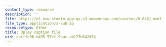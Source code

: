 ```yaml
---
content_type: resource
description: ''
file: https://ol-ocw-studio-app-qa.s3.amazonaws.com/courses/6-042j-mathematics-for-computer-science-fall-2010/cbfffe96b49557ef9bacab127b342d74_q4mwO2qS2z4.vtt
file_type: application/x-subrip
resourcetype: Other
title: 3play caption file
uid: cbfffe96-b495-57ef-9bac-ab127b342d74
---
```

